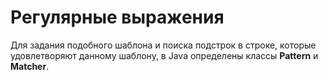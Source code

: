 # Регулярные выражения

Для задания подобного шаблона и поиска подстрок в строке, которые удовлетворяют данному шаблону, в Java определены классы
**Pattern** и **Matcher**.